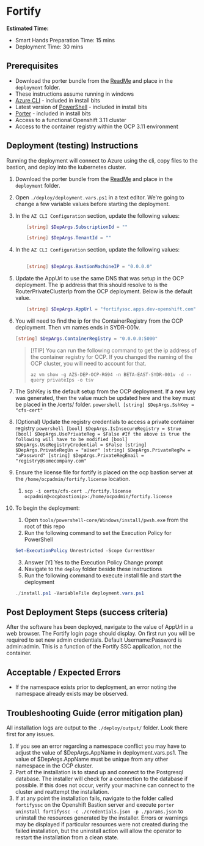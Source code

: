 # Fortify

**Estimated Time:**

- Smart Hands Preparation Time: 15 mins
- Deployment Time: 30 mins

## Prerequisites

* Download the porter bundle from the [ReadMe](../../ReadMe.md) and place in the `deployment` folder.
* These instructions assume running in windows
* [Azure CLI](https://docs.microsoft.com/en-us/cli/azure/install-azure-cli?view=azure-cli-latest) - included in install bits
* Latest version of [PowerShell](https://docs.microsoft.com/en-us/powershell/scripting/install/installing-powershell?view=powershell-7) - included in install bits
* [Porter](https://porter.sh) - included in install bits
* Access to a functional Openshift 3.11 cluster
* Access to the container registry within the OCP 3.11 environment

## Deployment (testing) Instructions

Running the deployment will connect to Azure using the cli, copy files to the bastion, and deploy into the kubernetes cluster.

1. Download the porter bundle from the [ReadMe](../../ReadMe.md) and place in the `deployment` folder.
1. Open `./deploy/deployment.vars.ps1` in a text editor. We're going to change a few variable values before starting the deployment.
2. In the `AZ CLI Configuration` section, update the following values:

    ```powershell
        [string] $DepArgs.SubscriptionId = ""

        [string] $DepArgs.TenantId = ""
    ```
3. In the `AZ CLI Configuration` section, update the following values:
    ```powershell
        
        [string] $DepArgs.BastionMachineIP = "0.0.0.0"

    ```

4. Update the AppUrl to use the same DNS that was setup in the OCP deployment. The ip address that this should resolve to is the RouterPrivateClusterIp from the OCP deployment. Below is the default value.
    ```powershell
        [string] $DepArgs.AppUrl = "fortifyssc.apps.dev-openshift.com"
    ```
5. You will need to find the ip for the ContainerRegistry from the OCP deployment. Then vm names ends in SYDR-001v.
    ```powershell
    [string] $DepArgs.ContainerRegistry = "0.0.0.0:5000"
    ```
    > [!TIP] You can run the following command to get the ip address of the container registry for OCP. If you changed the naming of the OCP cluster, you will need to account for that.
    >
    > `az vm show -g AZS-DEP-OCP-RG94 -n BETA-EAST-SYDR-001v -d --query privateIps -o tsv`

6. The SshKey is the default setup from the OCP deployment. If a new key was generated, then the value much be updated here and the key must be placed in the /certs/ folder.
        ```powershell
        [string] $DepArgs.SshKey = "cfs-cert"
        ```
7. (Optional) Update the registry credentials to access a private container registry
        ```powershell
        [bool] $DepArgs.IsInsecureRegistry = $true
        [bool] $DepArgs.UsePrivateReg = $False
        #If the above is true the following will have to be modified
        [bool] $DepArgs.UseRegistryCredential = $False
        [string] $DepArgs.PrivateRegUn = "aUser"
        [string] $DepArgs.PrivateRegPw = "aPassword"
        [string] $DepArgs.PrivateRegEmail = "registry@somecompany.com"
        ```

8. Ensure the license file for fortify is placed on the ocp bastion server at the `/home/ocpadmin/fortify.license` location.
    1. `scp -i certs/cfs-cert ./fortify.license ocpadmin@<ocpbastionip>:/home/ocpadmin/fortify.license`

9. To begin the deployment:
    1. Open `tools/powershell-core/Windows/install/pwsh.exe` from the root of this repo
    2. Run the following command to set the Execution Policy for PowerShell
    ```powershell
    Set-ExecutionPolicy Unrestricted -Scope CurrentUser
    ```
    3. Answer [Y] Yes to the Execution Policy Change prompt
    4. Navigate to the `deploy` folder beside these instructions
    5. Run the following command to execute install file and start the deployment
    ```powershell
    ./install.ps1 -VariableFile deployment.vars.ps1
    ```

## Post Deployment Steps (success criteria)

After the software has been deployed, navigate to the value of AppUrl in a web browser. The Fortify login page should display. On first run you will be required to set new admin credentials. Default Username:Password is admin:admin. This is a function of the Fortify SSC application, not the container.

## Acceptable / Expected Errors
- If the namespace exists prior to deployment, an error noting the namespace already exists may be observed.

## Troubleshooting Guide (error mitigation plan)

All installation logs are output to the `./deploy/output/` folder. Look there first for any issues.

1. If you see an error regarding a namespace conflict you may have to adjust the value of $DepArgs.AppName in deployment.vars.ps1. The value of $DepArgs.AppName must be unique from any other namespace in the OCP cluster.
2. Part of the installation is to stand up and connect to the Postgresql database. The installer will check for a connection to the database if possible. If this does not occur, verify your machine can connect to the cluster and reattempt the installation.
3. If at any point the installation fails, navigate to the folder called `fortifyssc` on the Openshift Bastion server and execute `porter uninstall fortifyssc -c ./credentials.json -p ./params.json` to uninstall the resources generated by the installer. Errors or warnings may be displayed if particular resources were not created during the failed installation, but the uninstall action will allow the operator to restart the installation from a clean state.
